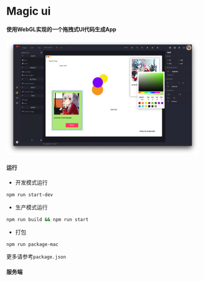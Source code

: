 # Magic ui

#### 使用WebGL实现的一个拖拽式UI代码生成App
![](./resources/images/app-run-01.png)
#### 运行
+ 开发模式运行
```bash
npm run start-dev
```
+ 生产模式运行
```bash
npm run build && npm run start
```

+ 打包
```bash
npm run package-mac
```
更多请参考```package.json```

#### 服务端
